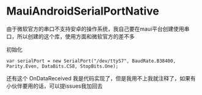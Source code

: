 # MauiAndroidSerialPortNative
由于微软官方的串口不支持安卓的操作系统，我自己要在maui平台创建使用串口，所以创建的这个库，使用方面和微软官方的差不多

初始化

`var serialPort = new SerialPort("/dev/ttyS7", BaudRate.B38400, Parity.Even, DataBits.CS8, StopBits.One);`

还有这个 OnDataReceived 我是代码实现了，但是我用不上我就注释了，如果有小伙伴要用的话，可以提issues我加回去
